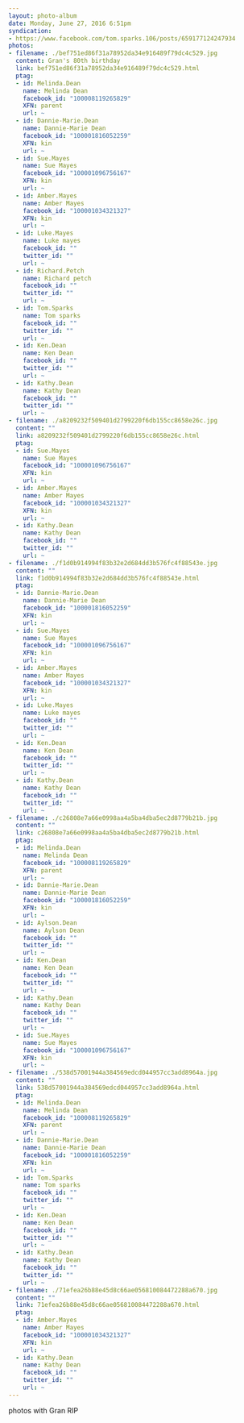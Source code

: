 ```yaml
---
layout: photo-album
date: Monday, June 27, 2016 6:51pm
syndication:
- https://www.facebook.com/tom.sparks.106/posts/659177124247934
photos:
- filename: ./bef751ed86f31a78952da34e916489f79dc4c529.jpg
  content: Gran's 80th birthday
  link: bef751ed86f31a78952da34e916489f79dc4c529.html
  ptag:
  - id: Melinda.Dean
    name: Melinda Dean
    facebook_id: "100008119265829"
    XFN: parent
    url: ~
  - id: Dannie-Marie.Dean
    name: Dannie-Marie Dean
    facebook_id: "100001816052259"
    XFN: kin
    url: ~
  - id: Sue.Mayes
    name: Sue Mayes
    facebook_id: "100001096756167"
    XFN: kin
    url: ~
  - id: Amber.Mayes
    name: Amber Mayes
    facebook_id: "100001034321327"
    XFN: kin
    url: ~
  - id: Luke.Mayes
    name: Luke mayes
    facebook_id: ""
    twitter_id: ""
    url: ~
  - id: Richard.Petch
    name: Richard petch
    facebook_id: ""
    twitter_id: ""
    url: ~
  - id: Tom.Sparks
    name: Tom sparks
    facebook_id: ""
    twitter_id: ""
    url: ~
  - id: Ken.Dean
    name: Ken Dean
    facebook_id: ""
    twitter_id: ""
    url: ~
  - id: Kathy.Dean
    name: Kathy Dean
    facebook_id: ""
    twitter_id: ""
    url: ~
- filename: ./a8209232f509401d2799220f6db155cc8658e26c.jpg
  content: ""
  link: a8209232f509401d2799220f6db155cc8658e26c.html
  ptag:
  - id: Sue.Mayes
    name: Sue Mayes
    facebook_id: "100001096756167"
    XFN: kin
    url: ~
  - id: Amber.Mayes
    name: Amber Mayes
    facebook_id: "100001034321327"
    XFN: kin
    url: ~
  - id: Kathy.Dean
    name: Kathy Dean
    facebook_id: ""
    twitter_id: ""
    url: ~
- filename: ./f1d0b914994f83b32e2d684dd3b576fc4f88543e.jpg
  content: ""
  link: f1d0b914994f83b32e2d684dd3b576fc4f88543e.html
  ptag:
  - id: Dannie-Marie.Dean
    name: Dannie-Marie Dean
    facebook_id: "100001816052259"
    XFN: kin
    url: ~
  - id: Sue.Mayes
    name: Sue Mayes
    facebook_id: "100001096756167"
    XFN: kin
    url: ~
  - id: Amber.Mayes
    name: Amber Mayes
    facebook_id: "100001034321327"
    XFN: kin
    url: ~
  - id: Luke.Mayes
    name: Luke mayes
    facebook_id: ""
    twitter_id: ""
    url: ~
  - id: Ken.Dean
    name: Ken Dean
    facebook_id: ""
    twitter_id: ""
    url: ~
  - id: Kathy.Dean
    name: Kathy Dean
    facebook_id: ""
    twitter_id: ""
    url: ~
- filename: ./c26808e7a66e0998aa4a5ba4dba5ec2d8779b21b.jpg
  content: ""
  link: c26808e7a66e0998aa4a5ba4dba5ec2d8779b21b.html
  ptag:
  - id: Melinda.Dean
    name: Melinda Dean
    facebook_id: "100008119265829"
    XFN: parent
    url: ~
  - id: Dannie-Marie.Dean
    name: Dannie-Marie Dean
    facebook_id: "100001816052259"
    XFN: kin
    url: ~
  - id: Aylson.Dean
    name: Aylson Dean
    facebook_id: ""
    twitter_id: ""
    url: ~
  - id: Ken.Dean
    name: Ken Dean
    facebook_id: ""
    twitter_id: ""
    url: ~
  - id: Kathy.Dean
    name: Kathy Dean
    facebook_id: ""
    twitter_id: ""
    url: ~
  - id: Sue.Mayes
    name: Sue Mayes
    facebook_id: "100001096756167"
    XFN: kin
    url: ~
- filename: ./538d57001944a384569edcd044957cc3add8964a.jpg
  content: ""
  link: 538d57001944a384569edcd044957cc3add8964a.html
  ptag:
  - id: Melinda.Dean
    name: Melinda Dean
    facebook_id: "100008119265829"
    XFN: parent
    url: ~
  - id: Dannie-Marie.Dean
    name: Dannie-Marie Dean
    facebook_id: "100001816052259"
    XFN: kin
    url: ~
  - id: Tom.Sparks
    name: Tom sparks
    facebook_id: ""
    twitter_id: ""
    url: ~
  - id: Ken.Dean
    name: Ken Dean
    facebook_id: ""
    twitter_id: ""
    url: ~
  - id: Kathy.Dean
    name: Kathy Dean
    facebook_id: ""
    twitter_id: ""
    url: ~
- filename: ./71efea26b88e45d8c66ae056810084472288a670.jpg
  content: ""
  link: 71efea26b88e45d8c66ae056810084472288a670.html
  ptag:
  - id: Amber.Mayes
    name: Amber Mayes
    facebook_id: "100001034321327"
    XFN: kin
    url: ~
  - id: Kathy.Dean
    name: Kathy Dean
    facebook_id: ""
    twitter_id: ""
    url: ~
---
```

photos with Gran RIP
